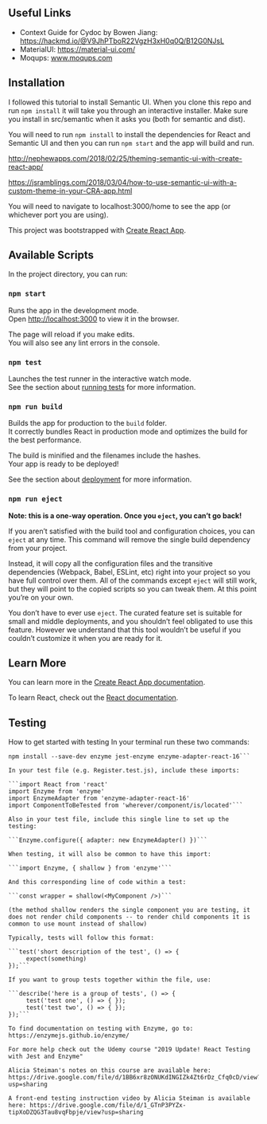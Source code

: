 ## Useful Links

* Context Guide for Cydoc by Bowen Jiang: https://hackmd.io/@V9JhPTboR22VgzH3xH0q0Q/B12G0NJsL
* MaterialUI: https://material-ui.com/
* Moqups: www.moqups.com

## Installation
I followed this tutorial to install Semantic UI. When you clone this repo and run `npm install` it will take you through 
an interactive installer. Make sure you install in src/semantic when it asks you (both for semantic and dist). 

You will need to run `npm install` to install the dependencies for React and Semantic UI and then 
you can run `npm start` and the app will build and run. 

http://nephewapps.com/2018/02/25/theming-semantic-ui-with-create-react-app/

https://jsramblings.com/2018/03/04/how-to-use-semantic-ui-with-a-custom-theme-in-your-CRA-app.html

You will need to navigate to localhost:3000/home to see the app (or whichever port you are using).

This project was bootstrapped with [Create React App](https://github.com/facebook/create-react-app).

## Available Scripts

In the project directory, you can run:

### `npm start`

Runs the app in the development mode.<br>
Open [http://localhost:3000](http://localhost:3000) to view it in the browser.

The page will reload if you make edits.<br>
You will also see any lint errors in the console.

### `npm test`

Launches the test runner in the interactive watch mode.<br>
See the section about [running tests](https://facebook.github.io/create-react-app/docs/running-tests) for more information.

### `npm run build`

Builds the app for production to the `build` folder.<br>
It correctly bundles React in production mode and optimizes the build for the best performance.

The build is minified and the filenames include the hashes.<br>
Your app is ready to be deployed!

See the section about [deployment](https://facebook.github.io/create-react-app/docs/deployment) for more information.

### `npm run eject`

**Note: this is a one-way operation. Once you `eject`, you can’t go back!**

If you aren’t satisfied with the build tool and configuration choices, you can `eject` at any time. This command will remove the single build dependency from your project.

Instead, it will copy all the configuration files and the transitive dependencies (Webpack, Babel, ESLint, etc) right into your project so you have full control over them. All of the commands except `eject` will still work, but they will point to the copied scripts so you can tweak them. At this point you’re on your own.

You don’t have to ever use `eject`. The curated feature set is suitable for small and middle deployments, and you shouldn’t feel obligated to use this feature. However we understand that this tool wouldn’t be useful if you couldn’t customize it when you are ready for it.

## Learn More

You can learn more in the [Create React App documentation](https://facebook.github.io/create-react-app/docs/getting-started).

To learn React, check out the [React documentation](https://reactjs.org/).

## Testing

How to get started with testing
In your terminal run these two commands:
```npm install --save-dev jest
npm install --save-dev enzyme jest-enzyme enzyme-adapter-react-16```

In your test file (e.g. Register.test.js), include these imports:

```import React from 'react'
import Enzyme from 'enzyme'
import EnzymeAdapter from 'enzyme-adapter-react-16'
import ComponentToBeTested from 'wherever/component/is/located'```

Also in your test file, include this single line to set up the testing:

```Enzyme.configure({ adapter: new EnzymeAdapter() })```

When testing, it will also be common to have this import:

```import Enzyme, { shallow } from 'enzyme'```

And this corresponding line of code within a test:

```const wrapper = shallow(<MyComponent />)```

(the method shallow renders the single component you are testing, it does not render child components -- to render child components it is common to use mount instead of shallow)

Typically, tests will follow this format:

```test('short description of the test', () => {
     expect(something)
});```

If you want to group tests together within the file, use:

```describe('here is a group of tests', () => {
     test('test one', () => { });
     test('test two', () => { });
});```

To find documentation on testing with Enzyme, go to:
https://enzymejs.github.io/enzyme/

For more help check out the Udemy course "2019 Update! React Testing with Jest and Enzyme"

Alicia Steiman's notes on this course are available here: https://drive.google.com/file/d/1BB6xr8zONUKdINGIZk4Zt6rDz_Cfq0cD/view?usp=sharing

A front-end testing instruction video by Alicia Steiman is available here: https://drive.google.com/file/d/1_GTnP3PYZx-tipXoDZQG3Tau8vqFbpje/view?usp=sharing
